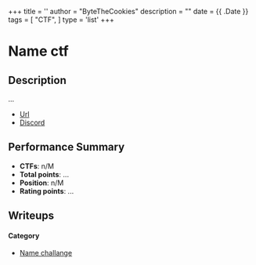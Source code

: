 +++
title = ''
author = "ByteTheCookies"
description = ""
date = {{ .Date }}
tags = [
    "CTF",
]
type = 'list'
+++

# Name ctf

## Description

...

- [Url](https://url_to_ctf_website/)
- [Discord](discord_link)

## Performance Summary

- **CTFs**: n/M
- **Total points**: ...
- **Position**: n/M
- **Rating points**: ...

## Writeups

#### Category

- [Name challange](/path/to/writeups/)
